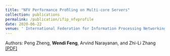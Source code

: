 ```yaml
---
title: "NFV Performance Proﬁling on Multi-core Servers"
collection: publications
permalink: /publication/ifip_nfvprofile
date: 2020-06-22
venue: ' International Federation for Information Processing Networking Conference (IFIP Networking)'
---
```


Authors: Peng Zheng, **Wendi Feng**, Arvind Narayanan, and Zhi-Li Zhang<br>
[[PDF]](http://wendifeng.github.io/files/ifip_nfvprofile.pdf)
